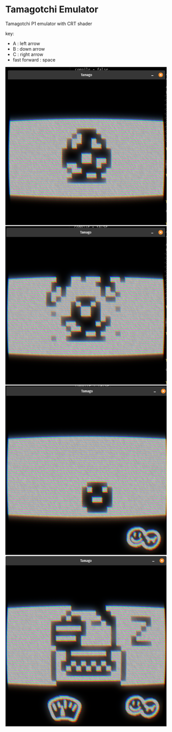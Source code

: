 # Tamagotchi Emulator

Tamagotchi P1 emulator with CRT shader

key:
 - A : left arrow
 - B : down arrow
 - C : right arrow
 - fast forward : space

![1](screenshoot/1.png)
![2](screenshoot/2.png)
![3](screenshoot/3.png)
![4](screenshoot/4.png)

